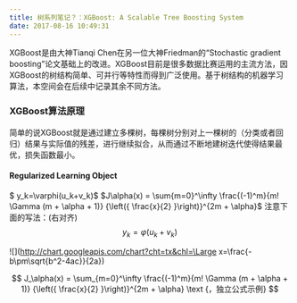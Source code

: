 ```yaml
---
title: 树系列笔记？：XGBoost: A Scalable Tree Boosting System
date: 2017-08-16 10:49:31
---
```


<script type="text/javascript" src="http://cdn.mathjax.org/mathjax/latest/MathJax.js?config=default"></script>

XGBoost是由大神Tianqi Chen在另一位大神Friedman的“Stochastic gradient boosting”论文基础上的改进。XGBoost目前是很多数据比赛运用的主流方法，因XGBoost的树结构简单、可并行等特性而得到广泛使用。基于树结构的机器学习算法，本空间会在后续中记录其余不同方法。

### XGBoost算法原理
简单的说XGBoost就是通过建立多棵树，每棵树分别对上一棵树的（分类或者回归）结果与实际值的残差，进行继续拟合，从而通过不断地建树迭代使得结果最优，损失函数最小。

#### Regularized Learning Object
$ y_k=\varphi(u_k+v_k)$ 
$J\alpha(x) = \sum{m=0}^\infty \frac{(-1)^m}{m! \Gamma (m + \alpha + 1)} {\left({ \frac{x}{2} }\right)}^{2m + \alpha}$
注意下面的写法：(右对齐)
$$ y_k=\varphi(u_k+v_k)$$


![](http://chart.googleapis.com/chart?cht=tx&chl=\Large x=\frac{-b\pm\sqrt{b^2-4ac}}{2a})


$$ J_\alpha(x) = \sum_{m=0}^\infty \frac{(-1)^m}{m! \Gamma (m + \alpha + 1)} {\left({ \frac{x}{2} }\right)}^{2m + \alpha} \text {，独立公式示例} $$



























